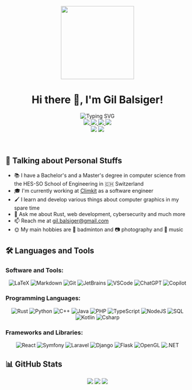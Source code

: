 <div align="center">
  <img src="https://i.giphy.com/media/R03zWv5p1oNSQd91EP/giphy.webp" width="200"/>
  <h1 align="center">Hi there 👋, I'm Gil Balsiger!</h1>
  <img src="https://readme-typing-svg.herokuapp.com?font=Montserrat&pause=1000&color=C9D1D9&center=true&width=500&lines=I'm+a+Full+Stack+Software+Developer;Cybersecurity+Engineer;Computer+Graphics+Enthousiast;Love+learning+new+things" alt="Typing SVG" />
  <div>
    <a href="https://www.linkedin.com/in/gil-balsiger" target="_blank">
      <img src="https://img.shields.io/badge/LinkedIn-0A66C2?style=for-the-badge&logo=linkedin&logoColor=white" />
    </a>
    <a href="https://twitter.com/gil_balsiger" target="_blank">
      <img src="https://img.shields.io/badge/Twitter-1DA1F2?style=for-the-badge&logo=twitter&logoColor=white" />
    </a>
    <a href="https://gitlab.com/balsigergil" target="_blank">
      <img src="https://img.shields.io/badge/GitLab-FC6D26?style=for-the-badge&logo=gitlab&logoColor=white" />
    </a>
    <a href="https://stackoverflow.com/users/12774145/gil-balsiger" target="_blank">
      <img src="https://img.shields.io/badge/Stack Overflow-F58025?style=for-the-badge&logo=stackoverflow&logoColor=white" />
    </a>
  </div>
  <div>
    <img src="https://komarev.com/ghpvc/?username=balsigergil&style=for-the-badge" />
    <img src="https://img.shields.io/github/followers/balsigergil?label=Followers&style=for-the-badge" />
  </div>
</div>

<br/>
<br/>

## 💫 Talking about Personal Stuffs

- 📚 I have a Bachelor's and a Master's degree in computer science from the HES-SO School of Engineering in 🇨🇭 Switzerland
- 🎓 I'm currently working at [Climkit](https://github.com/climkit) as a software engineer
- 🖌️ I learn and develop various things about computer graphics in my spare time
- 💬 Ask me about Rust, web development, cybersecurity and much more
- 📫 Reach me at gil.balsiger@gmail.com
- 🌞 My main hobbies are 🏸 badminton and 📷 photography and 🎹 music

## 🛠️ Languages and Tools

### Software and Tools:

<div align="center">

  ![LaTeX](https://img.shields.io/badge/latex-008080.svg?style=for-the-badge&logo=latex&logoColor=white)
  ![Markdown](https://img.shields.io/badge/markdown-181818.svg?style=for-the-badge&logo=markdown&logoColor=white)
  ![Git](https://img.shields.io/badge/git-F44D27.svg?style=for-the-badge&logo=git&logoColor=white)
  ![JetBrains](https://img.shields.io/badge/JetBrains-27282c.svg?style=for-the-badge&logo=jetbrains&logoColor=white)
  ![VSCode](https://img.shields.io/badge/VSCode-007ACC.svg?style=for-the-badge&logo=visualstudiocode&logoColor=white)
  ![ChatGPT](https://img.shields.io/badge/ChatGPT-10a37f.svg?style=for-the-badge&logo=openai&logoColor=white)
  ![Copilot](https://img.shields.io/badge/Copilot-1b1f23.svg?style=for-the-badge&logo=github&logoColor=white)

</div>

### Programming Languages:

<div align="center">
  
  ![Rust](https://img.shields.io/badge/rust-F74C00.svg?style=for-the-badge&logo=rust&logoColor=white)
  ![Python](https://img.shields.io/badge/python-3776AB.svg?style=for-the-badge&logo=python&logoColor=white)
  ![C++](https://img.shields.io/badge/c%2B%2B-00599C.svg?style=for-the-badge&logo=cplusplus&logoColor=white)
  ![Java](https://img.shields.io/badge/java-E11F21.svg?style=for-the-badge&logo=openjdk&logoColor=white)
  ![PHP](https://img.shields.io/badge/php-777BB4.svg?style=for-the-badge&logo=php&logoColor=white)
  ![TypeScript](https://img.shields.io/badge/typescript-3178C6.svg?style=for-the-badge&logo=typescript&logoColor=white)
  ![NodeJS](https://img.shields.io/badge/nodejs-339933.svg?style=for-the-badge&logo=nodedotjs&logoColor=white)
  ![SQL](https://img.shields.io/badge/sql-4479A1.svg?style=for-the-badge&logo=mysql&logoColor=white)
  ![Kotlin](https://img.shields.io/badge/kotlin-7F52FF.svg?style=for-the-badge&logo=kotlin&logoColor=white)
  ![Csharp](https://img.shields.io/badge/c%23-239120.svg?style=for-the-badge&logo=csharp&logoColor=white)
  
</div>

### Frameworks and Libraries:

<div align="center">
  
  ![React](https://img.shields.io/badge/react-087ea4.svg?style=for-the-badge&logo=react&logoColor=white)
  ![Symfony](https://img.shields.io/badge/symfony-1F2937.svg?style=for-the-badge&logo=symfony&logoColor=white)
  ![Laravel](https://img.shields.io/badge/laravel-EF3F30.svg?style=for-the-badge&logo=laravel&logoColor=white)
  ![Django](https://img.shields.io/badge/django-0C4B33.svg?style=for-the-badge&logo=django&logoColor=white)
  ![Flask](https://img.shields.io/badge/flask-38A8BE.svg?style=for-the-badge&logo=flask&logoColor=white)
  ![OpenGL](https://img.shields.io/badge/opengl-5586A4.svg?style=for-the-badge&logo=opengl&logoColor=white)
  ![.NET](https://img.shields.io/badge/.NET-512BD4.svg?style=for-the-badge&logo=dotnet&logoColor=white)
  
</div>
  
## 📊 GitHub Stats

<div align="center">
  <img src="https://github-readme-stats.vercel.app/api?username=balsigergil&show_icons=true&include_all_commits=true&count_private=true&theme=dark" />
  <img src="https://github-readme-streak-stats.herokuapp.com/?user=balsigergil&theme=dark" />
  <img src="https://github-readme-stats.vercel.app/api/top-langs/?username=balsigergil&langs_count=8&layout=compact&theme=dark&hide=csharp,hlsl,shaderlab" />
</div>
